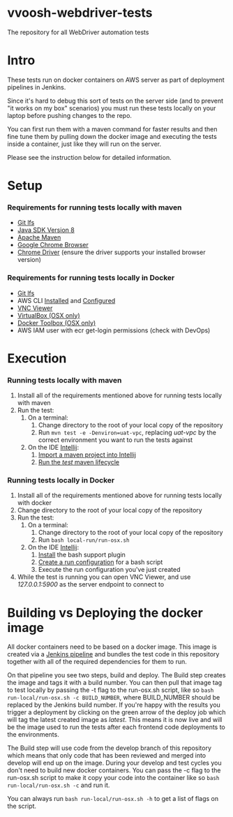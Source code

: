 # vvoosh-webdriver-tests
The repository for all WebDriver automation tests

# Intro

These tests run on docker containers on AWS server as part of deployment pipelines in Jenkins.

Since it's hard to debug this sort of tests on the server side (and to prevent "it works on my box" scenarios) you must run these tests locally on your laptop before pushing changes to the repo.

You can first run them with a maven command for faster results and then fine tune them by pulling down the docker image and executing the tests inside a container, just like they will run on the server.

Please see the instruction below for detailed information.

# Setup

### Requirements for running tests locally with maven
* [Git lfs](https://git-lfs.github.com/)
* [Java SDK Version 8](http://www.oracle.com/technetwork/java/javase/downloads/jdk8-downloads-2133151.html)
* [Apache Maven](http://maven.apache.org/download.cgi)
* [Google Chrome Browser](https://www.google.com/chrome/browser/desktop/)
* [Chrome Driver](https://sites.google.com/a/chromium.org/chromedriver/downloads) (ensure the driver supports your installed browser version)

### Requirements for running tests locally in Docker
* [Git lfs](https://git-lfs.github.com/)
* AWS CLI [Installed](http://docs.aws.amazon.com/cli/latest/userguide/installing.html#install-bundle-other-os) and [Configured](http://docs.aws.amazon.com/cli/latest/userguide/cli-chap-getting-started.html#cli-quick-configuration)
* [VNC Viewer](https://www.realvnc.com/download/viewer/)
* [VirtualBox (OSX only)](https://www.virtualbox.org/wiki/Downloads)
* [Docker Toolbox (OSX only)](https://www.docker.com/products/docker-toolbox)
* AWS IAM user with ecr get-login permissions (check with DevOps)

# Execution
 
### Running tests locally with maven

1. Install all of the requirements mentioned above for running tests locally with maven
1. Run the test:
	1. On a terminal:
		1. Change directory to the root of your local copy of the repository
		1. Run `mvn test -e -Denviron=uat-vpc`, replacing *uat-vpc* by the correct environment you want to run the tests against
	1. On the IDE [Intellij](https://www.jetbrains.com/idea/#chooseYourEdition):
		1. [Import a maven project into Intellij](https://www.jetbrains.com/help/idea/2016.1/importing-project-from-maven-model.html)
		1. [Run the *test* maven lifecycle](https://www.jetbrains.com/help/idea/2016.1/executing-maven-goal.html#1)  

### Running tests locally in Docker
1. Install all of the requirements mentioned above for running tests locally with docker
1. Change directory to the root of your local copy of the repository
1. Run the test:
	1. On a terminal:
		1. Change directory to the root of your local copy of the repository
		1. Run `bash local-run/run-osx.sh` 
	1. On the IDE [Intellij](https://www.jetbrains.com/idea/#chooseYourEdition):
		1. [Install](https://www.jetbrains.com/help/idea/2016.1/installing-updating-and-uninstalling-repository-plugins.html) the bash support plugin 
		1. [Create a run configuration](https://www.jetbrains.com/help/idea/2016.1/creating-and-editing-run-debug-configurations.html) for a bash script
		1. Execute the run configuration you've just created
1. While the test is running you can open VNC Viewer, and use *127.0.0.1:5900* as the server endpoint to connect to

# Building vs Deploying the docker image
All docker containers need to be based on a docker image. This image is created via a [Jenkins pipeline](https://build.vvoosh.com/job/DockerBuilds/view/Build%20Frontend%20Selenium%20Tests%20Docker%20Image/) and bundles the test code in this repository together with all of the required dependencies for them to run.

On that pipeline you see two steps, build and deploy. The Build step creates the image and tags it with a build number. You can then pull that image tag to test locally by passing the -t flag to the run-osx.sh script, like so `bash run-local/run-osx.sh -c BUILD_NUMBER`, where BUILD_NUMBER should be replaced by the Jenkins build number. If you're happy with the results you trigger a deployment by clicking on the green arrow of the deploy job which will tag the latest created image as *latest*. This means it is now live and will be the image used to run the tests after each frontend code deployments to the environments.

The Build step will use code from the develop branch of this repository which means that only code that has been reviewed and merged into develop will end up on the image. During your develop and test cycles you don't need to build new docker containers. You can pass the -c flag to the run-osx.sh script to make it copy your code into the container like so `bash run-local/run-osx.sh -c` and run it.

You can always run `bash run-local/run-osx.sh -h` to get a list of flags on the script.


 
